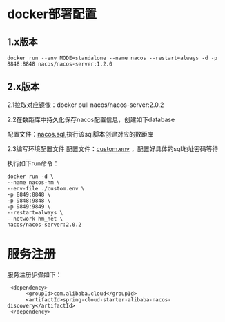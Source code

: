 # docker部署配置

## 1.x版本

```
docker run --env MODE=standalone --name nacos --restart=always -d -p 8848:8848 nacos/nacos-server:1.2.0
```

## 2.x版本

2.1拉取对应镜像：docker pull nacos/nacos-server:2.0.2

2.2在数距库中持久化保存nacos配置信息，创建如下database

配置文件：[nacos.sql](/docker容器/配置文件/docker容器配置文件/nacos.sql),执行该sql脚本创建对应的数距库

2.3编写环境配置文件
配置文件：[custom.env](/docker容器/配置文件/docker容器配置文件/custom.env) ，配置好具体的sql地址密码等待

执行如下run命令：

```
docker run -d \
--name nacos-hm \
--env-file ./custom.env \
-p 8849:8848 \
-p 9848:9848 \
-p 9849:9849 \
--restart=always \
--network hm_net \
nacos/nacos-server:2.0.2

```

# 服务注册

服务注册步骤如下：

```
 <dependency>
      <groupId>com.alibaba.cloud</groupId>
      <artifactId>spring-cloud-starter-alibaba-nacos-discovery</artifactId>
 </dependency>
```
